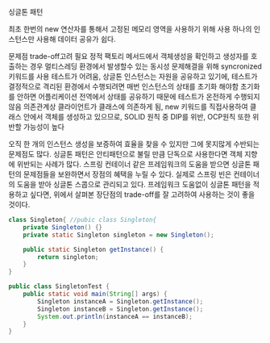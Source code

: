 싱글톤 패턴

최초 한번의 new 연산자를 통해서 고정된 메모리 영역을 사용하기 위해 사용
하나의 인스턴스만 사용해 데이터 공유가 쉽다.

문제점
	trade-off고려 필요
	정적 팩토리 메서드에서 객체생성을 확인하고 생성자를 호출하는 경우 멀티스레딩 환경에서 발생할수 있는 동시성 문제해결을 위해
	 syncronized 키워드를 사용
	 테스트가 어려움, 상글톤 인스턴스는 자원을 공유하고 있기에, 테스트가 결정적으로 격리된 환경에서 수행되려면 매번 인스턴스의 상태를 초기화 해야함
	 	초기화를 안하면 어플리케이션 전역에서 상태를 공유하기 때문에 테스트가 온전하게 수행되지 않음
	의존관계상 클라이언트가 클래스에 의존하게 됨, new 키워드를 직접사용하여 클래스 안에서 객체를 생성하고 있으므로, SOLID 원칙 중 DIP를 위반, OCP원칙 또한 위반할 가능성이 높다

오직 한 개의 인스턴스 생성을 보증하여 효율을 찾을 수 있지만 그에 못지많게 수반되는 문제점도 많다. 싱글톤 패턴은 안티패턴으로 불릴 만큼 단독으로 사용한다면 객체 지향에 위반되는 사례가 많다. 스프링 컨테이너 같은 프레임워크의 도움을 받으면 싱글톤 패턴의 문제점들을 보완하면서 장점의 혜택을 누릴 수 있다. 실제로 스프링 빈은 컨테이너의 도움을 받아 싱글톤 스콥으로 관리되고 있다.
프레임워크 도움없이 싱글톤 패턴을 적용하고 싶다면, 위에서 살펴본 장단점의 trade-off를 잘 고려하여 사용하는 것이 좋을 것이다.

``` java
class Singleton{ //pubic class Singleton{
    private Singleton() {}
    private static Singleton singleton = new Singleton();

    public static Singleton getInstance() {
        return singleton;
    }
}

public class SingletonTest {
    public static void main(String[] args) {
        Singleton instanceA = Singleton.getInstance();
        Singleton instanceB = Singleton.getInstance();
        System.out.println(instanceA == instanceB);
    }
}

```
